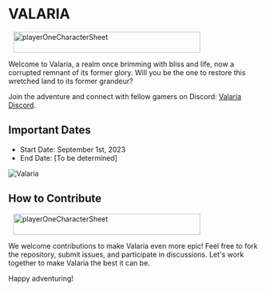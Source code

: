 # VALARIA
<div style="margin: 10px;">
    <img src="https://github.com/TheArchangelWarrior/VALARIA/assets/143033010/4d8a6a54-6cc0-49a4-81d1-042ddcc52090" alt="playerOneCharacterSheet" width="374" height="42">
</div>


Welcome to Valaria, a realm once brimming with bliss and life, now a corrupted remnant of its former glory. Will you be the one to restore this wretched land to its former grandeur?

Join the adventure and connect with fellow gamers on Discord: [Valaria Discord](https://discord.gg/qf847eHfcP).

## Important Dates

- Start Date: September 1st, 2023
- End Date: [To be determined]

![Valaria](https://github.com/TheArchangelWarrior/VALARIA/assets/143033010/82e8a792-b399-4d61-b6ed-091b31b3a79f)


## How to Contribute
<div style="margin: 10px;">
    <img src="https://github.com/TheArchangelWarrior/VALARIA/assets/143033010/a4b52131-caad-47e7-8339-7d4ec430220b" alt="playerOneCharacterSheet" width="374" height="42">
</div>


We welcome contributions to make Valaria even more epic! Feel free to fork the repository, submit issues, and participate in discussions. Let's work together to make Valaria the best it can be.

Happy adventuring!

